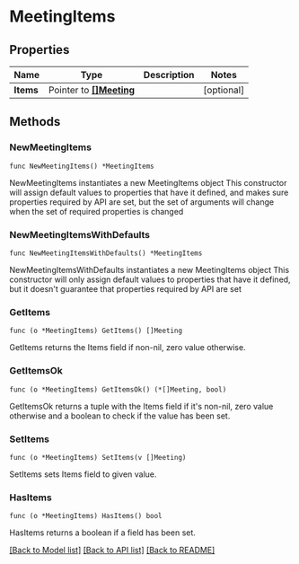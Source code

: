 # MeetingItems

## Properties

Name | Type | Description | Notes
------------ | ------------- | ------------- | -------------
**Items** | Pointer to [**[]Meeting**](Meeting.md) |  | [optional]

## Methods

### NewMeetingItems

`func NewMeetingItems() *MeetingItems`

NewMeetingItems instantiates a new MeetingItems object
This constructor will assign default values to properties that have it defined,
and makes sure properties required by API are set, but the set of arguments
will change when the set of required properties is changed

### NewMeetingItemsWithDefaults

`func NewMeetingItemsWithDefaults() *MeetingItems`

NewMeetingItemsWithDefaults instantiates a new MeetingItems object
This constructor will only assign default values to properties that have it defined,
but it doesn't guarantee that properties required by API are set

### GetItems

`func (o *MeetingItems) GetItems() []Meeting`

GetItems returns the Items field if non-nil, zero value otherwise.

### GetItemsOk

`func (o *MeetingItems) GetItemsOk() (*[]Meeting, bool)`

GetItemsOk returns a tuple with the Items field if it's non-nil, zero value otherwise
and a boolean to check if the value has been set.

### SetItems

`func (o *MeetingItems) SetItems(v []Meeting)`

SetItems sets Items field to given value.

### HasItems

`func (o *MeetingItems) HasItems() bool`

HasItems returns a boolean if a field has been set.

[[Back to Model list]](../README.md#documentation-for-models) [[Back to API list]](../README.md#documentation-for-api-endpoints) [[Back to README]](../README.md)
